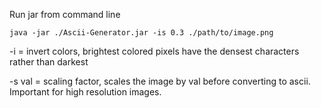 Run jar from command line

`java -jar ./Ascii-Generator.jar -is 0.3 ./path/to/image.png`

-i = invert colors, brightest colored pixels have the densest characters rather than darkest

-s val = scaling factor, scales the image by val before converting to ascii. Important for high resolution images.
